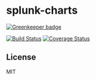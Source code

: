 # splunk-charts

[![Greenkeeper badge](https://badges.greenkeeper.io/Springworks/node-splunk-charts.svg)](https://greenkeeper.io/)

[![Build Status](https://travis-ci.org/Springworks/node-splunk-charts.png?branch=master)](https://travis-ci.org/Springworks/node-splunk-charts)
[![Coverage Status](https://coveralls.io/repos/Springworks/node-splunk-charts/badge.png?branch=master)](https://coveralls.io/r/Springworks/node-splunk-charts?branch=master)

## License

MIT

